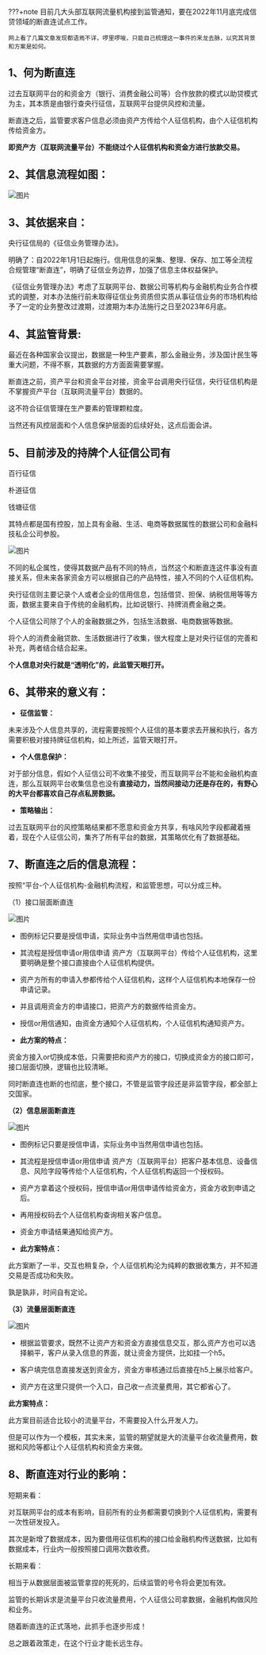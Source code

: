 ???+note
	目前几大头部互联网流量机构接到监管通知，要在2022年11月底完成信贷领域的断直连试点工作。

	网上看了几篇文章发现都语焉不详，啰里啰唆，只能自己梳理这一事件的来龙去脉，以究其背景和方案是如何。

## 1、何为断直连

过去互联网平台的和资金方（银行、消费金融公司等）合作放款的模式以助贷模式为主，其本质是由银行查央行征信，互联网平台提供风控和流量。

断直连之后，监管要求客户信息必须由资产方传给个人征信机构，由个人征信机构传给资金方。

**即资产方（互联网流量平台）不能绕过个人征信机构和资金方进行放款交易。**

## 2、其信息流程如图：

![图片](images/断直连.png)

## 3、其依据来自：

央行征信局的《征信业务管理办法》。

明确了：自2022年1月1日起施行。信用信息的采集、整理、保存、加工等全流程合规管理“断直连”，明确了征信业务边界，加强了信息主体权益保护。

《征信业务管理办法》考虑了互联网平台、数据公司等机构与金融机构业务合作模式的调整，对本办法施行前未取得征信业务资质但实质从事征信业务的市场机构给予了一定的业务整改过渡期，过渡期为本办法施行之日至2023年6月底。

## 4、其监管背景:  

最近在各种国家会议提出，数据是一种生产要素，那么金融业务，涉及国计民生等重大问题，不得不察，其数据的方方面面需要掌握。

断直连之前，资产平台和资金平台对接，资金平台调用央行征信，央行征信机构是不掌握资产平台（互联网流量平台）数据的。

这不符合征信管理在生产要素的管理颗粒度。

当然还有风控层面和个人信息保护层面的后续好处，这点后面会讲。

## 5、目前涉及的持牌个人征信公司有

百行征信

朴道征信

钱塘征信  

其特点都是国有控股，加上具有金融、生活、电商等数据属性的数据公司和金融科技私企公司参股。

![图片](images/持牌个人征信公司.png)

不同的私企属性，使得其数据产品有不同的特点，当然这个和断直连这件事没有直接关系，但未来各家资金方可以根据自己的产品特性，接入不同的个人征信机构。

央行征信则主要记录个人或者企业的信用信息，包括借贷、担保、纳税信用等等方面，数据主要来自于传统的金融机构，比如说银行、持牌消费金融之类。

个人征信公司除了个人的金融数据之外，包括生活数据、电商数据等数据。

将个人的消费金融贷款、生活数据进行了收集，很大程度上是对央行征信的完善和补充，两者结合结合起来。

**个人信息对央行就是“透明化”的，此监管天眼打开。**

## 6、其带来的意义有：

-   **征信监管：** 
    
未来涉及个人信息共享的，流程需要按照个人征信的基本要求去开展和执行，各方需要积极对接持牌征信机构，如上所述，监管天眼打开。

-   **个人信息保护：**
    
对于部分信息，假如个人征信公司不收集不接受，而互联网平台不能和金融机构直连，那么互联网平台收集信息也没有**直接动力，当然间接动力还是存在的，有野心的大平台都喜欢自己存点私房数据。**  

-   **策略输出：**
    
过去互联网平台的风控策略结果都不愿意和资金方共享，有啥风险字段都藏着掖着，现在个人征信公司，集齐了所有平台的数据，其策略优化有了数据基础。

## 7、断直连之后的信息流程：

按照“平台-个人征信机构-金融机构流程，和监管思想，可以分成三种。

（1）接口层面断直连  

![图片](images/接口层面断直连.png)

-   图例标记只要是授信申请，实际业务中当然用信申请也包括。  
    
-   其流程是授信申请or用信申请 资产方（互联网平台）传给个人征信机构，这里要明确是整个接口直接由个人征信机构提供。  
    
-   资产方所有的申请入参都传给个人征信机构，这样个人征信机构本地保存一份申请记录。
    
-   并且调用资金方的申请接口，把资产方的数据传给资金方。  
    
-   授信or用信通知，由资金方通知个人征信机构，个人征信机构通知资产方。
    
    
-   **此方案的特点：**
    
资金方接入or切换成本低，只需要把和资产方的接口，切换成资金方的接口即可，接口层面切换，逻辑也比较清晰。  

同时断直连也断的也彻底，整个接口，不管是监管字段还是非监管字段，都全部上交国家。

**（2）信息层面断直连**  

![图片](images/信息层面断直连.png)

-   图例标记只要是授信申请，实际业务中当然用信申请也包括。  
    
-   其流程是授信申请or用信申请 资产方（互联网平台）把客户基本信息、设备信息、风险字段等传给个人征信机构，个人征信机构返回一个授权码。
    
-   资产方拿着这个授权码，授信申请or用信申请传给资金方，资金方收到申请之后。  
    
-   再用授权码去个人征信机构查询相关客户信息。
    
-   资金方申请结果通知给资产方。
    
      
    
-   **此方案特点：**
    

此方案断了一半，交互也稍复杂，个人征信机构沦为纯粹的数据收集方，并不知道交易是否成功和失败。

孰是孰非，时间自有定论。  

**（3）流量层面断直连**  

![图片](images/流量层面断直连.png)

-   根据监管要求，既然不让资产方和资金方直接信息交互，那么资产方也可以选择躺平，客户从录入信息的界面，就让资金方提供，比如挂一个h5。
    
-   客户填完信息直接发送到资金方，资金方审核通过后直接在h5上展示给客户。
    
-   资产方在这里只提供一个入口，自己收一点流量费用，其它都省心了。
    
    
**此方案特点：**

此方案目前适合比较小的流量平台，不需要投入什么开发人力。

但是可以作为一个模板，其实未来，监管的期望就是大的流量平台收流量费用，数据和风险等都让个人征信机构和资金方来做。

## 8、断直连对行业的影响：

短期来看：

对互联网平台的成本有影响，目前所有的业务都需要切换到个人征信机构，需要有一次性研发投入。

其次是新增了数据成本，因为要借用征信机构的接口给金融机构传送数据，比如有数据成本，行业内一般按照接口调用次数收费。

长期来看：

相当于从数据层面被监管拿捏的死死的，后续监管的号令将会更加有效。

监管的长期诉求是流量平台只收流量费用，个人征信公司拿数据，金融机构做风险和业务。

随着断直连的正式落地，此抓手也逐步形成！

总之跟着政策走，在这个行业才能长远生存。